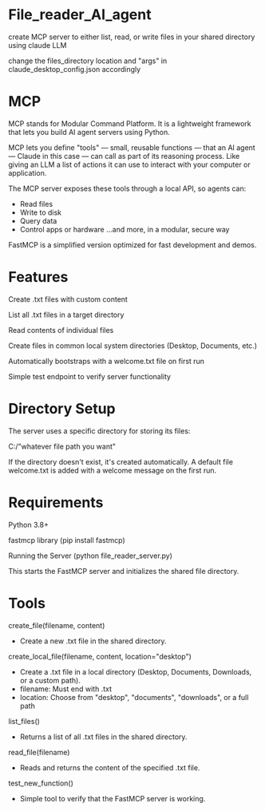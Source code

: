 # File_reader_AI_agent
create MCP server to either list, read, or write files in your shared directory using claude LLM

change the files_directory location and "args" in claude_desktop_config.json accordingly

# MCP
MCP stands for Modular Command Platform. It is a lightweight framework that lets you build AI agent servers using Python.

MCP lets you define "tools" — small, reusable functions — that an AI agent — Claude in this case — can call as part of its reasoning process. Like giving an LLM a list of actions it can use to interact with your computer or application.

The MCP server exposes these tools through a local API, so agents can:
- Read files
- Write to disk
- Query data
- Control apps or hardware
...and more, in a modular, secure way

FastMCP is a simplified version optimized for fast development and demos.

 # Features
Create .txt files with custom content

List all .txt files in a target directory

Read contents of individual files

Create files in common local system directories (Desktop, Documents, etc.)

Automatically bootstraps with a welcome.txt file on first run

Simple test endpoint to verify server functionality

# Directory Setup
The server uses a specific directory for storing its files:

C:/"whatever file path you want"

If the directory doesn't exist, it's created automatically. A default file welcome.txt is added with a welcome message on the first run.

# Requirements
Python 3.8+

fastmcp library (pip install fastmcp)

Running the Server (python file_reader_server.py)

This starts the FastMCP server and initializes the shared file directory.

# Tools
create_file(filename, content)
- Create a new .txt file in the shared directory.

create_local_file(filename, content, location="desktop")
- Create a .txt file in a local directory (Desktop, Documents, Downloads, or a custom path).
- filename: Must end with .txt
- location: Choose from "desktop", "documents", "downloads", or a full path

list_files()
- Returns a list of all .txt files in the shared directory.

read_file(filename)
- Reads and returns the content of the specified .txt file.

test_new_function()
- Simple tool to verify that the FastMCP server is working.
